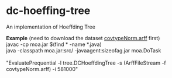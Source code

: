 # dc-hoeffing-tree
An implementation of Hoeffding Tree

**Example** (need to download the dataset [covtypeNorm.arff](http://archive.ics.uci.edu/ml/machine-learning-databases/covtype/) first)
<br/>
javac -cp moa.jar $(find * -name \*.java)
<br/>
java -classpath moa.jar:src/ -javaagent:sizeofag.jar moa.DoTask \
<br/>
"EvaluatePrequential -l tree.DCHoeffdingTree -s (ArffFileStream -f covtypeNorm.arff) -i 581000"
